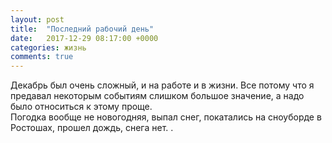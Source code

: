 ```yaml
---
layout: post
title:  "Последний рабочий день"
date:   2017-12-29 08:17:00 +0000
categories: жизнь
comments: true
---
```

 Декабрь был очень сложный, и на работе и в жизни. Все потому что я предавал некоторым событиям слишком большое значение, а надо было относиться к этому <span>проще</span>.<br/>
 Погодка вообще не новогодняя, выпал снег, покатались на сноуборде в Ростошах, прошел дождь, снега нет.
.
  <br/>
  <br/>
